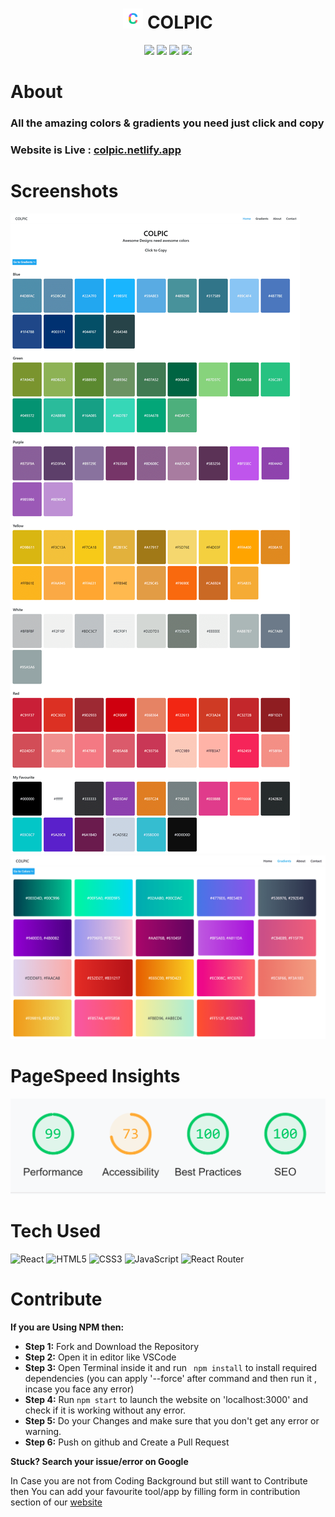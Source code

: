 <div align="center">
 <h1> <img src="./public/favicon/logo32.png" width="32px"> COLPIC </h1>
 <img src="https://img.shields.io/github/package-json/v/pushkarydv/colpic?color=g&label=COLPIC">
 <img src="https://img.shields.io/npm/v/npm">
 <img src="https://img.shields.io/website?url=https%3A%2F%2Fcolpic.netlify.app">
 <img src="https://img.shields.io/github/languages/code-size/pushkarydv/colpic?logo=github">
</div>

# About

<h3>All the amazing colors & gradients you need just click and copy</h3>

### Website is Live : [colpic.netlify.app](https://colpic.netlify.app)

# Screenshots
![screenshot](https://raw.githubusercontent.com/pushkarydv/images/main/colpic-page1.png)
![screenshot](https://raw.githubusercontent.com/pushkarydv/images/main/colpic-page2.png)

# PageSpeed Insights

<img src="https://raw.githubusercontent.com/pushkarydv/images/main/colpic-insights.png">

# Tech Used

![React](https://img.shields.io/badge/react-%2320232a.svg?style=for-the-badge&logo=react&logoColor=%2361DAFB)
![HTML5](https://img.shields.io/badge/html5-%23E34F26.svg?style=for-the-badge&logo=html5&logoColor=white)
![CSS3](https://img.shields.io/badge/css3-%231572B6.svg?style=for-the-badge&logo=css3&logoColor=white)
![JavaScript](https://img.shields.io/badge/javascript-%23323330.svg?style=for-the-badge&logo=javascript&logoColor=%23F7DF1E)
![React Router](https://img.shields.io/badge/React_Router-CA4245?style=for-the-badge&logo=react-router&logoColor=white)

# Contribute

**If you are Using NPM then:**

- **Step 1:** Fork and Download the Repository
- **Step 2:** Open it in editor like VSCode
- **Step 3:** Open Terminal inside it and run ` npm install` to install required dependencies (you can apply '--force' after command and then run it , incase you face any error)
- **Step 4:** Run `npm start` to launch the website on 'localhost:3000' and check if it is working without any error.
- **Step 5:** Do your Changes and make sure that you don't get any error or warning.
- **Step 6:** Push on github and Create a Pull Request

**Stuck? Search your issue/error on Google**

In Case you are not from Coding Background but still want to Contribute then You can add your favourite tool/app by filling form in contribution section of our [website](https://colpic.netlify.app)
